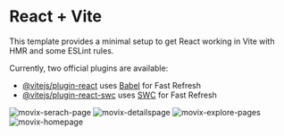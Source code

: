 # React + Vite

This template provides a minimal setup to get React working in Vite with HMR and some ESLint rules.

Currently, two official plugins are available:

- [@vitejs/plugin-react](https://github.com/vitejs/vite-plugin-react/blob/main/packages/plugin-react/README.md) uses [Babel](https://babeljs.io/) for Fast Refresh
- [@vitejs/plugin-react-swc](https://github.com/vitejs/vite-plugin-react-swc) uses [SWC](https://swc.rs/) for Fast Refresh

![movix-serach-page](https://github.com/Deepak6440/movix/assets/59681582/83756810-7d2f-4372-98d8-8820b89324bd)
![movix-detailspage](https://github.com/Deepak6440/movix/assets/59681582/026726fa-f6f6-4273-98d4-48e2e25889fa)
![movix-explore-pages](https://github.com/Deepak6440/movix/assets/59681582/6b612889-a87e-4c12-8163-d769e5d3fae0)
![movix-homepage](https://github.com/Deepak6440/movix/assets/59681582/8d1698a4-0ac1-49e2-8500-aae92ba88c24)
